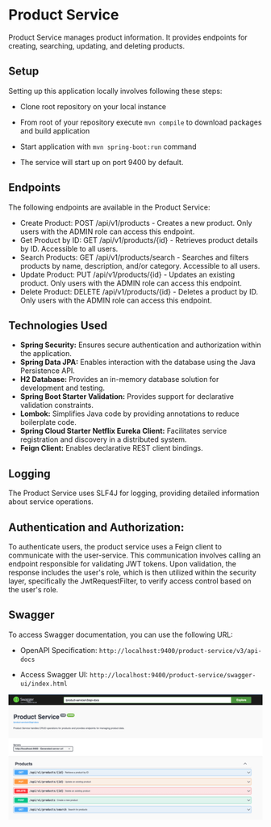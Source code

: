 # Product Service
Product Service manages product information. It provides endpoints for creating, searching, updating, and deleting products.

## Setup

Setting up this application locally involves following these steps:

- Clone root repository on your local instance
- From root of your repository execute `mvn compile` to download packages and build application
- Start application with `mvn spring-boot:run` command

- The service will start up on port 9400 by default.

## Endpoints
The following endpoints are available in the Product Service:

- Create Product: POST /api/v1/products - Creates a new product. Only users with the ADMIN role can access this endpoint.
- Get Product by ID: GET /api/v1/products/{id} - Retrieves product details by ID. Accessible to all users.
- Search Products: GET /api/v1/products/search - Searches and filters products by name, description, and/or category. Accessible to all users.
- Update Product: PUT /api/v1/products/{id} - Updates an existing product. Only users with the ADMIN role can access this endpoint.
- Delete Product: DELETE /api/v1/products/{id} - Deletes a product by ID. Only users with the ADMIN role can access this endpoint.

## Technologies Used
- **Spring Security:** Ensures secure authentication and authorization within the application.
- **Spring Data JPA:** Enables interaction with the database using the Java Persistence API.
- **H2 Database:** Provides an in-memory database solution for development and testing.
- **Spring Boot Starter Validation:** Provides support for declarative validation constraints.
- **Lombok:** Simplifies Java code by providing annotations to reduce boilerplate code.
- **Spring Cloud Starter Netflix Eureka Client:** Facilitates service registration and discovery in a distributed system.
- **Feign Client:** Enables declarative REST client bindings.

## Logging
The Product Service uses SLF4J for logging, providing detailed information about service operations.

## Authentication and Authorization:
To authenticate users, the product service uses a Feign client to communicate with the user-service. This communication involves calling an endpoint responsible for validating JWT tokens. Upon validation, the response includes the user's role, which is then utilized within the security layer, specifically the JwtRequestFilter, to verify access control based on the user's role.

## Swagger
To access Swagger documentation, you can use the following URL:

- OpenAPI Specification: `http://localhost:9400/product-service/v3/api-docs`

- Access Swagger UI: `http://localhost:9400/product-service/swagger-ui/index.html`

![ProductServiceSwagger.png](./docs/ProductServiceSwagger.png)
